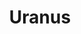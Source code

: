 ---
layout: planet
title: Uranus
meta: Uranus is the largest object in the asteroid belt that lies between the orbits of Mars and Jupiter.
type: gas-giant
discoverer: Giuseppe Piazzi
discovered: 1 January 1801
orbit: 4.6 years
radius: 473 km
tilt: 4°
image: uranus.jpg
source: https://en.wikipedia.org/wiki/Ceres_(dwarf_planet)
---